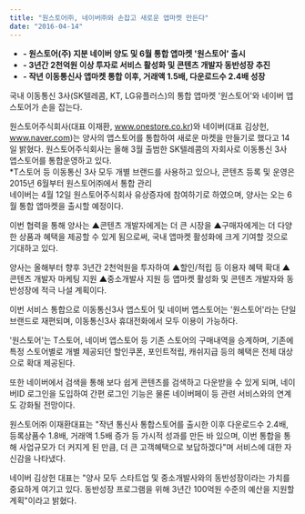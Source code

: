 ```yaml
---
title: "원스토어㈜, 네이버㈜와 손잡고 새로운 앱마켓 만든다"
date: "2016-04-14"
---
```


- **\- 원스토어(주) 지분 네이버 양도 및 6월 통합 앱마켓 '원스토어' 출시**
- **\- 3년간 2천억원 이상 투자로 서비스 활성화 및 콘텐츠 개발자 동반성장 추진**
- **\- 작년 이동통신사 앱마켓 통합 이후, 거래액 1.5배, 다운로드수 2.4배 성장**

국내 이동통신 3사(SK텔레콤, KT, LG유플러스)의 통합 앱마켓 '원스토어'와 네이버 앱스토어가 손을 잡는다.

원스토어주식회사(대표 이재환, www.onestore.co.kr)와 네이버(대표 김상헌, www.naver.com)는 양사의 앱스토어를 통합하여 새로운 마켓을 만들기로 했다고 14일 밝혔다. 원스토어주식회사는 올해 3월 출범한 SK텔레콤의 자회사로 이동통신 3사 앱스토어를 통합운영하고 있다.  
\*T스토어 등 이동통신 3사 모두 개별 브랜드를 사용하고 있으나, 콘텐츠 등록 및 운영은 2015년 6월부터 원스토어㈜에서 통합 관리  
네이버는 4월 12일 원스토어주식회사 유상증자에 참여하기로 하였으며, 양사는 오는 6월 통합 앱마켓을 출시할 예정이다.

이번 협력을 통해 양사는 ▲콘텐츠 개발자에게는 더 큰 시장을 ▲구매자에게는 더 다양한 상품과 혜택을 제공할 수 있게 됨으로써, 국내 앱마켓 활성화에 크게 기여할 것으로 기대하고 있다.

양사는 올해부터 향후 3년간 2천억원을 투자하여 ▲할인/적립 등 이용자 혜택 확대 ▲콘텐츠 개발자 마케팅 지원 ▲중소개발사 지원 등 앱마켓 활성화 및 콘텐츠 개발자와 동반성장에 적극 나설 계획이다.

이번 서비스 통합으로 이동통신3사 앱스토어 및 네이버 앱스토어는 '원스토어'라는 단일 브랜드로 재편되며, 이동통신3사 휴대전화에서 모두 이용이 가능하다.

'원스토어'는 T스토어, 네이버 앱스토어 등 기존 스토어의 구매내역을 승계하며, 기존에 특정 스토어별로 개별 제공되던 할인쿠폰, 포인트적립, 캐쉬지급 등의 혜택은 전체 대상으로 확대 제공된다.

또한 네이버에서 검색을 통해 보다 쉽게 콘텐츠를 검색하고 다운받을 수 있게 되며, 네이버ID 로그인을 도입하여 간편 로그인 기능은 물론 네이버페이 등 관련 서비스와의 연계도 강화될 전망이다.

원스토어㈜ 이재환대표는 "작년 통신사 통합스토어를 출시한 이후 다운로드수 2.4배, 등록상품수 1.8배, 거래액 1.5배 증가 등 가시적 성과를 만든 바 있으며, 이번 통합을 통해 사업규모가 더 커지게 된 만큼, 더 큰 고객혜택으로 보답하겠다"며 서비스에 대한 자신감을 나타냈다.

네이버 김상헌 대표는 "양사 모두 스타트업 및 중소개발사와의 동반성장이라는 가치를 중요하게 여기고 있다. 동반성장 프로그램을 위해 3년간 100억원 수준의 예산을 지원할 계획"이라고 밝혔다.
